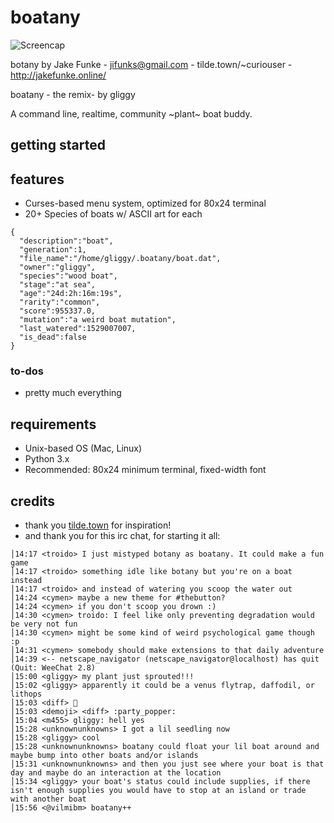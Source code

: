 # boatany
![Screencap](https://tilde.town/~gliggy/boatany/boatany2.png)

botany by Jake Funke - jifunks@gmail.com - tilde.town/~curiouser - http://jakefunke.online/

boatany - the remix- by gliggy

A command line, realtime, community ~plant~ boat buddy.

## getting started


## features
* Curses-based menu system, optimized for 80x24 terminal
* 20+ Species of boats w/ ASCII art for each
```
{
  "description":"boat",
  "generation":1,
  "file_name":"/home/gliggy/.boatany/boat.dat",
  "owner":"gliggy",
  "species":"wood boat",
  "stage":"at sea",
  "age":"24d:2h:16m:19s",
  "rarity":"common",
  "score":955337.0,
  "mutation":"a weird boat mutation",
  "last_watered":1529007007,
  "is_dead":false
}
```

### to-dos
* pretty much everything

## requirements
* Unix-based OS (Mac, Linux)
* Python 3.x
* Recommended: 80x24 minimum terminal, fixed-width font

## credits
* thank you [tilde.town](http://tilde.town/) for inspiration!
* and thank you for this irc chat, for starting it all:
```
│14:17 <troido> I just mistyped botany as boatany. It could make a fun game
│14:17 <troido> something idle like botany but you're on a boat instead
│14:17 <troido> and instead of watering you scoop the water out
│14:24 <cymen> maybe a new theme for #thebutton?
│14:24 <cymen> if you don't scoop you drown :)
│14:30 <cymen> troido: I feel like only preventing degradation would be very not fun
│14:30 <cymen> might be some kind of weird psychological game though :p
│14:31 <cymen> somebody should make extensions to that daily adventure
│14:39 <-- netscape_navigator (netscape_navigator@localhost) has quit (Quit: WeeChat 2.8)
│15:00 <gliggy> my plant just sprouted!!!
│15:02 <gliggy> apparently it could be a venus flytrap, daffodil, or lithops
│15:03 <diff> 🎉
│15:03 <demoji> <diff> :party_popper:
│15:04 <m455> gliggy: hell yes
│15:28 <unknownunknowns> I got a lil seedling now
│15:28 <gliggy> cool
│15:28 <unknownunknowns> boatany could float your lil boat around and maybe bump into other boats and/or islands
│15:31 <unknownunknowns> and then you just see where your boat is that day and maybe do an interaction at the location
│15:34 <gliggy> your boat's status could include supplies, if there isn't enough supplies you would have to stop at an island or trade with another boat
│15:56 <@vilmibm> boatany++
```
